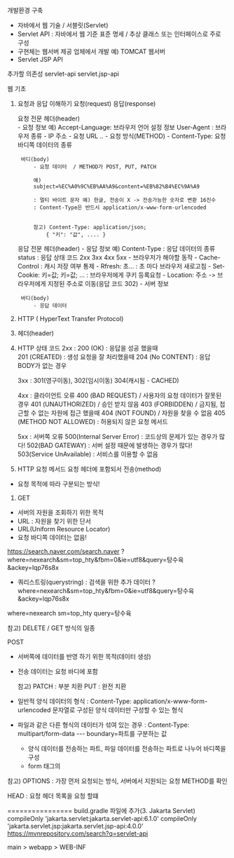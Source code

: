 개발환경 구축
- 자바에서 웹 기술 / 서블릿(Servlet) 
- Servlet API  : 자바에서 웹 기준 표준 명세 / 추상 클래스 또는 인터페이스로 주로 구성
- 구현체는 웹서버 제공 업체에서 개발
	예) TOMCAT 웹서버
- Servlet JSP API 

추가할 의존성
servlet-api
servlet.jsp-api

웹 기초
1. 요청과 응답 이해하기
	요청(request)
	응답(response) 

	요청 전문 
		헤더(header) 		
			- 요청 정보 
			예) Accept-Language: 브라우저 언어 설정 정보 
				User-Agent : 브라우저 종류
			- IP 주소 
			- 요청 URL .. 
			- 요청 방식(METHOD) 
			- Content-Type: 요청 바디쪽 데이터의 종류 
			
		바디(body)
			- 요청 데이터  / METHOD가 POST, PUT, PATCH 
			
			예) 
			subject=%EC%A0%9C%EB%AA%A9&content=%EB%82%B4%EC%9A%A9
			
			: 멀티 바이트 문자 예) 한글, 전송이 X -> 전송가능한 숫자로 변환 16진수
			: Content-Type은 반드시 application/x-www-form-urlencoded
			
			
			참고) Content-Type: application/json;
				{ "키": "값", .... } 
				
	응답 전문
		헤더(header)
			- 응답 정보
				예) Content-Type : 응답 데이터의 종류
				status : 응답 상태 코드 
						2xx
						3xx
						4xx
						5xx 
			- 브라우저가 해야할 동작 
				- Cache-Control : 캐시 저장 여부 통제 
				- Rfresh: 초... : 초 마다 브라우저 새로고침 
				- Set-Cookie: 키=값; 키=값; ... : 브라우저에게 쿠키 등록요청 
				- Location: 주소  -> 브라우저에게 지정된 주소로 이동(응답 코드 302) 
			- 서버 정보 
			
		바디(body)
			- 응답 데이터 
			
2. HTTP ( HyperText Transfer Protocol)
3. 헤더(header)
4. HTTP 상태 코드
	2xx : 200 (OK) : 응답을 성공 했을때  
		   201 (CREATED) : 생성 요청을 잘 처리했을때 
		   204 (No CONTENT) : 응답 BODY가 없는 경우 
		   
	3xx : 301(영구이동), 302(임시이동) 
		   304(캐시됨 - CACHED) 	
	
	4xx : 클라이언트 오류 
			400 (BAD REQUEST) / 사용자의 요청 데이터가 잘못된 경우 
			401 (UNAUTHORIZED) / 승인 받지 않음 
			403 (FORBIDDEN) / 금지됨, 접근할 수 없는 자원에 접근 했을때 
			404 (NOT FOUND) / 자원을 찾을 수 없음 
			405 (METHOD NOT ALLOWED) : 허용되지 않은 요청 메서드 
	
	5xx : 서버쪽 오류 
		500(Internal Server Error) : 코드상의 문제가 있는 경우가 많다!
		502(BAD GATEWAY) : 서버 설정 때문에 발생하는 경우가 많다!
		503(Service UnAvailable) : 서비스를 이용할 수 없음
5. HTTP 요청 메서드
요청 헤더에 포함되서 전송(method) 
- 요청 목적에 따라 구분되는 방식!

1) GET 
- 서버의 자원을 조회하기 위한 목적 
- URL : 자원을 찾기 위한 단서 
- URL(Uniform Resource Locator) 
- 요청 바디쪽 데이터는 없음!

https://search.naver.com/search.naver
?where=nexearch&sm=top_hty&fbm=0&ie=utf8&query=탕수육&ackey=lqp76s8x

- 쿼리스트링(querystring) : 검색을 위한 추가 데이터 
?where=nexearch&sm=top_hty&fbm=0&ie=utf8&query=탕수육&ackey=lqp76s8x

where=nexearch
sm=top_hty
query=탕수육

참고) 
	DELETE  / GET 방식의 일종 

POST 
- 서버쪽에 데이터를 반영 하기 위한 목적(데이터 생성)
- 전송 데이터는 요청 바디에 포함

	참고)
		PATCH : 부분 치환 
		PUT : 완전 치환 
- 일반적 양식 데이터의 형식 : Content-Type: application/x-www-form-urlencoded
                          문자열로 구성된 양식 데이터만 구성할 수 있는 형식
- 파일과 같은 다른 형식의 데이터가 섞여 있는 경우 : Content-Type: multipart/form-data  --- boundary=파트를 구분하는 값
    - 양식 데이터를 전송하는 파트, 파일 데이터를 전송하는 파트로 나누어 바디쪽을 구성
    - form 태그의                    

참고)
OPTIONS : 가장 먼저 요청되는 방식, 서버에서 지원되는 요청 METHOD를 확인 

HEAD : 요청 헤더 목록을 요청 할떄 




================
build.gradle 파일에 추가(3. Jakarta Servlet)
compileOnly 'jakarta.servlet:jakarta.servlet-api:6.1.0'
compileOnly 'jakarta.servlet.jsp:jakarta.servlet.jsp-api:4.0.0'
https://mvnrepository.com/search?q=servlet-api

main > webapp > WEB-INF



